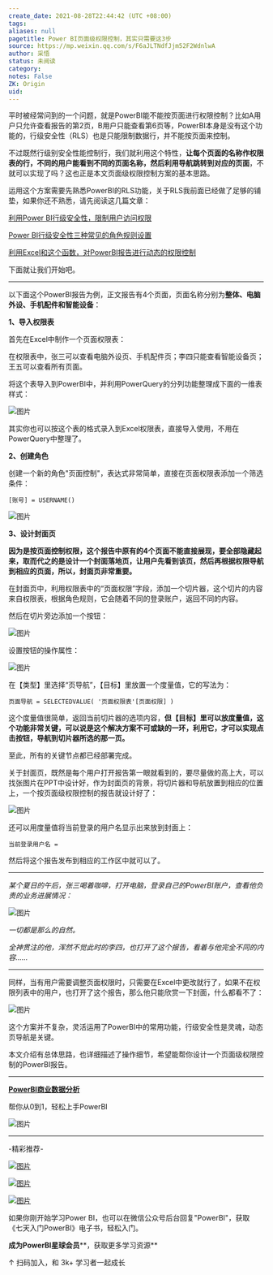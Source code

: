 ```yaml
---
create_date: 2021-08-28T22:44:42 (UTC +08:00)
tags: 
aliases: null
pagetitle: Power BI页面级权限控制，其实只需要这3步
source: https://mp.weixin.qq.com/s/F6aJLTNdfJjm52F2WdnlwA
author: 采悟
status: 未阅读
category: 
notes: False
ZK: Origin
uid: 
---
```


平时被经常问到的一个问题，就是PowerBI能不能按页面进行权限控制？比如A用户只允许查看报告的第2页，B用户只能查看第6页等，PowerBI本身是没有这个功能的，行级安全性（RLS）也是只能限制数据行，并不能按页面来控制。  

不过既然行级别安全性能控制行，我们就利用这个特性，**让每个页面的名称作权限表的行，不同的用户能看到不同的页面名称，然后利用导航跳转到对应的页面**，不就可以实现了吗？这也正是本文页面级权限控制方案的基本思路。  

运用这个方案需要先熟悉PowerBI的RLS功能，关于RLS我前面已经做了足够的铺垫，如果你还不熟悉，请先阅读这几篇文章：

[利用Power BI行级安全性，限制用户访问权限](http://mp.weixin.qq.com/s?__biz=MzA4MzQwMjY4MA==&mid=2484076638&idx=1&sn=04e90c833a99f5a0e9b2baa06b5c4a8e&chksm=8e13aa89b964239f010a579a4bfdb74ce2dd483b7d333d4a797ca03c12752ab75c1a0fa4e05e&scene=21#wechat_redirect)  

[Power BI行级安全性三种常见的角色规则设置](http://mp.weixin.qq.com/s?__biz=MzA4MzQwMjY4MA==&mid=2484076697&idx=1&sn=eac84b6115e8b0ee9dfa624e4b00f95a&chksm=8e13aa4eb96423589f27b1496d771af2ed526948113e7b9102ae79752c0c3bd4095e1ae1ad62&scene=21#wechat_redirect)  

[利用Excel和这个函数，对PowerBI报告进行动态的权限控制](http://mp.weixin.qq.com/s?__biz=MzA4MzQwMjY4MA==&mid=2484077172&idx=1&sn=9f82dd1b006ed613bf2dacba7a3db23b&chksm=8e13a8a3b96421b5c52b26cba6618d30000474c6f5c90bb85423f51deab9bc04457965e5caf4&scene=21#wechat_redirect)  

下面就让我们开始吧。

___

以下面这个PowerBI报告为例，正文报告有4个页面，页面名称分别为**整体、电脑外设、手机配件和智能设备**：

**1、导入权限表**

首先在Excel中制作一个页面权限表：

在权限表中，张三可以查看电脑外设页、手机配件页；李四只能查看智能设备页；王五可以查看所有页面。  

将这个表导入到PowerBI中，并利用PowerQuery的分列功能整理成下面的一维表样式：  

![图片](https://mmbiz.qpic.cn/mmbiz_png/aHEbZtANQJNGzajt0LEeIK21oPd2wmggSnZT6ggXe5QNLCIdo7iaLBOb7cvuxqIJUKice81LvHrtEIgk9Zfvp8qw/640?wx_fmt=png&wxfrom=5&wx_lazy=1&wx_co=1)

其实你也可以按这个表的格式录入到Excel权限表，直接导入使用，不用在PowerQuery中整理了。

**2、创建角色**

创建一个新的角色"页面控制"，表达式非常简单，直接在页面权限表添加一个筛选条件：

```
[账号] = USERNAME()
```

![图片](https://mmbiz.qpic.cn/mmbiz_png/aHEbZtANQJNGzajt0LEeIK21oPd2wmggIkrwEAsdYicu8TSaibGmCPGeCbwJt7YYS0Aozsz2r0tUPmh8B9vQfQlw/640?wx_fmt=png&wxfrom=5&wx_lazy=1&wx_co=1)

**3、设计封面页**

**因为是按页面控制权限，这个报告中原有的4个页面不能直接展现，要全部隐藏起来，取而代之的是设计一个封面落地页，让用户先看到该页，然后再根据权限导航到相应的页面，所以，封面页非常重要。**

在封面页中，利用权限表中的“页面权限”字段，添加一个切片器，这个切片的内容来自权限表，根据角色规则，它会随着不同的登录账户，返回不同的内容。

然后在切片旁边添加一个按钮：

![图片](https://mmbiz.qpic.cn/mmbiz_png/aHEbZtANQJNGzajt0LEeIK21oPd2wmgggQicVqj1NcwLYA0vReibjczVRMc8vpfnAySxmULX0OkXu3AwoIMUGVBQ/640?wx_fmt=png&wxfrom=5&wx_lazy=1&wx_co=1)

设置按钮的操作属性：  

![图片](https://mmbiz.qpic.cn/mmbiz_png/aHEbZtANQJNGzajt0LEeIK21oPd2wmggVSA0icCAsscWQVsfibO8koSyPTGNh61ynmyrAicNt7APgBuIaAKJkJ6Mg/640?wx_fmt=png&wxfrom=5&wx_lazy=1&wx_co=1)

在【类型】里选择“页导航”，【目标】里放置一个度量值，它的写法为：

```
页面导航 = SELECTEDVALUE( '页面权限表'[页面权限] )
```

这个度量值很简单，返回当前切片器的选项内容，**但【目标】里可以放度量值，这个功能非常关键，可以说是这个解决方案不可或缺的一环，利用它，才可以实现点击按钮，导航到切片器所选的那一页。**

至此，所有的关键节点都已经部署完成。

关于封面页，既然是每个用户打开报告第一眼就看到的，要尽量做的高上大，可以找张图片在PPT中设计好，作为封面页的背景，将切片器和导航放置到相应的位置上，一个按页面级权限控制的报告就设计好了：

![图片](https://mmbiz.qpic.cn/mmbiz_png/aHEbZtANQJNGzajt0LEeIK21oPd2wmggiaeNjicHyD4dz2kSKqCBSIvfCxgFEK2TnUb9W5r0SHnBERYEEMdwxjfQ/640?wx_fmt=png&wxfrom=5&wx_lazy=1&wx_co=1)

还可以用度量值将当前登录的用户名显示出来放到封面上：

```
当前登录用户名 = 
```

然后将这个报告发布到相应的工作区中就可以了。

___

_某个夏日的午后，张三喝着咖啡，打开电脑，登录自己的PowerBI账户，查看他负责的业务进展情况：_

![图片](https://mmbiz.qpic.cn/mmbiz_gif/aHEbZtANQJNGzajt0LEeIK21oPd2wmggPFic5G3rNqHNTQ2EIRpibs7l15VB3hnaTYYqhSK5kLysTllAnsoS51Rw/640?wx_fmt=gif&wxfrom=5&wx_lazy=1)

_一切都是那么的自然。_

_全神贯注的他，浑然不觉此时的李四，也打开了这个报告，看着与他完全不同的内容……_

___

同样，当有用户需要调整页面权限时，只需要在Excel中更改就行了，如果不在权限列表中的用户，也打开了这个报告，那么他只能欣赏一下封面，什么都看不了：

![图片](https://mmbiz.qpic.cn/mmbiz_png/aHEbZtANQJNGzajt0LEeIK21oPd2wmggBZJ9QesKhCiaHMgI9IcJGctnicXFxGyiaVKfds9OjSY3urX0gXVz6cbRw/640?wx_fmt=png&wxfrom=5&wx_lazy=1&wx_co=1)

这个方案并不复杂，灵活运用了PowerBI中的常用功能，行级安全性是灵魂，动态页导航是关键。

本文介绍有总体思路，也详细描述了操作细节，希望能帮你设计一个页面级权限控制的PowerBI报告。

___

**[PowerBI商业数据分析](http://mp.weixin.qq.com/s?__biz=MzA4MzQwMjY4MA==&mid=2484074987&idx=1&sn=5cf4ba4b683ee9136bb7a26f6e9bcf01&chksm=8e0c533cb97bda2add48a4576b9c1e230249a5a4160dd93cd677a37ea21d26fc9cc26fc4cb1c&scene=21#wechat_redirect)**

帮你从0到1，轻松上手PowerBI

![图片](https://mmbiz.qpic.cn/mmbiz_png/aHEbZtANQJNuVIqc0mzbKDNPmI0mwcTkvUibMVjf4z1bY0MYFh7lAkqrcHiaEHE4UicvjJjibpmkxJjc4TDlVO04qg/640?wx_fmt=png&wxfrom=5&wx_lazy=1&wx_co=1)

___

\-精彩推荐-

[![图片](https://mmbiz.qpic.cn/mmbiz_jpg/aHEbZtANQJOojexubCy39PJZJic24XlI9IC8Fhx57SVYiciave3T7sAxeLXXZgrAzhAsUHXC3dxpU1fp72ChD8ibfw/640?wx_fmt=jpeg&wxfrom=5&wx_lazy=1&wx_co=1)](http://mp.weixin.qq.com/s?__biz=MzA4MzQwMjY4MA==&mid=2484074255&idx=1&sn=0c183ee84fd7fcc4e9dfb6baf39580c0&chksm=8e0c5dd8b97bd4ce1a617be83fe88938a0ba49668102ca3d10794c0e530f38c2950df75cf2ee&scene=21#wechat_redirect)

[![图片](https://mmbiz.qpic.cn/mmbiz_jpg/aHEbZtANQJNNJia1fBccdeD4HTtvAuUibkNI6YYicVJ3RPhufJhoh3lzY1e1dgUyxy6yGkk4UvZcuTfVGTc89iaI3Q/640?wx_fmt=jpeg&wxfrom=5&wx_lazy=1&wx_co=1)](http://mp.weixin.qq.com/s?__biz=MzA4MzQwMjY4MA==&mid=2484077048&idx=1&sn=b3da0a4079ed8366c67982912e795d59&chksm=8e13ab2fb964223978c16d5647e4a28eaeb50bc7338c4e82f4e14f2cddc8bb844b956f09beb6&scene=21#wechat_redirect)

[![图片](https://mmbiz.qpic.cn/mmbiz_jpg/aHEbZtANQJP8Cvmfx7v8oUqdoQaMmuDAG2GibhzIydz7aGIyMr9drbJx6vevzfXib5D6NFtuR4Qu3TVQibQRqrVWg/640?wx_fmt=jpeg&wxfrom=5&wx_lazy=1&wx_co=1)](http://mp.weixin.qq.com/s?__biz=MzA4MzQwMjY4MA==&mid=2484072351&idx=1&sn=fabb08c54790ac1225b470fd647c7a5e&chksm=8e0c4548b97bcc5e0450f1945a2c76039bbb42650bcb1edbc856820836d63d32af4c7780e31a&scene=21#wechat_redirect)

如果你刚开始学习Power BI，也可以在微信公众号后台回复"PowerBI"，获取《七天入门PowerBI》电子书，轻松入门。

**成为PowerBI星球会员****，获取更多学习资源**

↑ 扫码加入，和 3k+ 学习者一起成长
